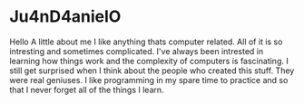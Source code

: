 # Ju4nD4anielO

Hello
A little about me
I like anything thats computer related. All of it is so intresting and sometimes complicated. I've always been intrested in learning how things work and the complexity of computers is fascinating. I still get surprised when I think about the people who created this stuff. They were real geniuses.
I like programming in my spare time to practice and so that I never forget all of the things I learn.
